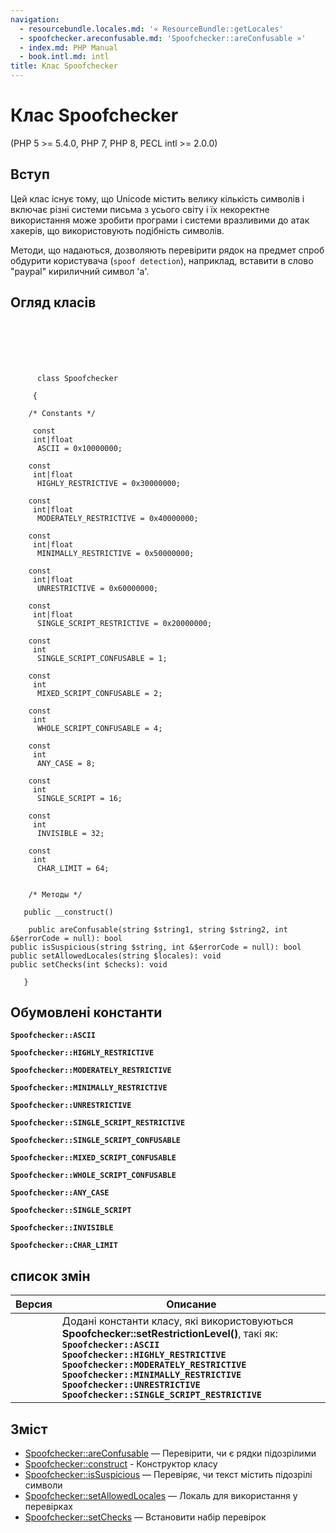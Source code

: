 ```yaml
---
navigation:
  - resourcebundle.locales.md: '« ResourceBundle::getLocales'
  - spoofchecker.areconfusable.md: 'Spoofchecker::areConfusable »'
  - index.md: PHP Manual
  - book.intl.md: intl
title: Клас Spoofchecker
---
```

# Клас Spoofchecker

(PHP 5 >= 5.4.0, PHP 7, PHP 8, PECL intl >= 2.0.0)

## Вступ

Цей клас існує тому, що Unicode містить велику кількість символів і включає різні системи письма з усього світу і їх некоректне використання може зробити програми і системи вразливими до атак хакерів, що використовують подібність символів.

Методи, що надаються, дозволяють перевірити рядок на предмет спроб обдурити користувача (`spoof detection`), наприклад, вставити в слово "pаypаl" кириличний символ 'а'.

## Огляд класів

```classsynopsis

     
    

    
     
      class Spoofchecker
     
     {

    /* Constants */
    
     const
     int|float
      ASCII = 0x10000000;

    const
     int|float
      HIGHLY_RESTRICTIVE = 0x30000000;

    const
     int|float
      MODERATELY_RESTRICTIVE = 0x40000000;

    const
     int|float
      MINIMALLY_RESTRICTIVE = 0x50000000;

    const
     int|float
      UNRESTRICTIVE = 0x60000000;

    const
     int|float
      SINGLE_SCRIPT_RESTRICTIVE = 0x20000000;

    const
     int
      SINGLE_SCRIPT_CONFUSABLE = 1;

    const
     int
      MIXED_SCRIPT_CONFUSABLE = 2;

    const
     int
      WHOLE_SCRIPT_CONFUSABLE = 4;

    const
     int
      ANY_CASE = 8;

    const
     int
      SINGLE_SCRIPT = 16;

    const
     int
      INVISIBLE = 32;

    const
     int
      CHAR_LIMIT = 64;


    /* Методы */
    
   public __construct()

    public areConfusable(string $string1, string $string2, int &$errorCode = null): bool
public isSuspicious(string $string, int &$errorCode = null): bool
public setAllowedLocales(string $locales): void
public setChecks(int $checks): void

   }
```

## Обумовлені константи

**`Spoofchecker::ASCII`**

**`Spoofchecker::HIGHLY_RESTRICTIVE`**

**`Spoofchecker::MODERATELY_RESTRICTIVE`**

**`Spoofchecker::MINIMALLY_RESTRICTIVE`**

**`Spoofchecker::UNRESTRICTIVE`**

**`Spoofchecker::SINGLE_SCRIPT_RESTRICTIVE`**

**`Spoofchecker::SINGLE_SCRIPT_CONFUSABLE`**

**`Spoofchecker::MIXED_SCRIPT_CONFUSABLE`**

**`Spoofchecker::WHOLE_SCRIPT_CONFUSABLE`**

**`Spoofchecker::ANY_CASE`**

**`Spoofchecker::SINGLE_SCRIPT`**

**`Spoofchecker::INVISIBLE`**

**`Spoofchecker::CHAR_LIMIT`**

## список змін

| Версия | Описание |
| --- | --- |
|  | Додані константи класу, які використовуються **Spoofchecker::setRestrictionLevel()**, такі як: **`Spoofchecker::ASCII`** **`Spoofchecker::HIGHLY_RESTRICTIVE`** **`Spoofchecker::MODERATELY_RESTRICTIVE`** **`Spoofchecker::MINIMALLY_RESTRICTIVE`** **`Spoofchecker::UNRESTRICTIVE`** **`Spoofchecker::SINGLE_SCRIPT_RESTRICTIVE`** |

## Зміст

-   [Spoofchecker::areConfusable](spoofchecker.areconfusable.md) — Перевірити, чи є рядки підозрілими
-   [Spoofchecker::construct](spoofchecker.construct.md) - Конструктор класу
-   [Spoofchecker::isSuspicious](spoofchecker.issuspicious.md) — Перевіряє, чи текст містить підозрілі символи
-   [Spoofchecker::setAllowedLocales](spoofchecker.setallowedlocales.md) — Локаль для використання у перевірках
-   [Spoofchecker::setChecks](spoofchecker.setchecks.md) — Встановити набір перевірок
